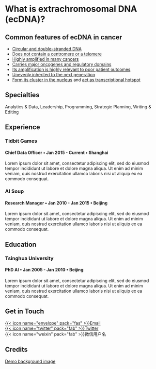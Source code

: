 
<style>
body {
  background-image: ![dualfish](https://user-images.githubusercontent.com/43884953/155661039-3e066d12-7e0f-40a9-bc20-9c5a31c44612.png)
;
  background-repeat: no-repeat;
  background-attachment: fixed;
  background-size: cover;
}
</style>

# What is extrachromosomal DNA (ecDNA)?

## Common features of ecDNA in cancer
- [Circular and double-stranded DNA](https://pubmed.ncbi.nlm.nih.gov/31748743/)
- [Does not contain a centromere or a telomere](https://pubmed.ncbi.nlm.nih.gov/30872802/)
- [Highly amplified in many cancers](https://pubmed.ncbi.nlm.nih.gov/32807987/)
- [Carries major oncogenes and regulatory domains](https://pubmed.ncbi.nlm.nih.gov/33836152/)
- [Its amplification is highly relevant to poor patient outcomes](https://pubmed.ncbi.nlm.nih.gov/32807987/)
- [Unevenly inherited to the next generation](https://pubmed.ncbi.nlm.nih.gov/34819316/)
- [Form its cluster in the nucleus](https://pubmed.ncbi.nlm.nih.gov/34819316/) and [act as transcriptional hotspot](https://pubmed.ncbi.nlm.nih.gov/34819668/)

## Specialties

Analytics & Data, Leadership, Programming, Strategic Planning, Writing & Editing

## Experience

### Tidbit Games
#### Chief Data Officer • Jan 2015 - Current • Shanghai
Lorem ipsum dolor sit amet, consectetur adipiscing elit, sed do eiusmod tempor incididunt ut labore et dolore magna aliqua. Ut enim ad minim veniam, quis nostrud exercitation ullamco laboris nisi ut aliquip ex ea commodo consequat.


### AI Soup
#### Research Manager • Jan 2010 - Jan 2015 • Beijing
Lorem ipsum dolor sit amet, consectetur adipiscing elit, sed do eiusmod tempor incididunt ut labore et dolore magna aliqua. Ut enim ad minim veniam, quis nostrud exercitation ullamco laboris nisi ut aliquip ex ea commodo consequat.

## Education

### Tsinghua University
#### PhD AI • Jan 2005 - Jan 2010 • Beijing
Lorem ipsum dolor sit amet, consectetur adipiscing elit, sed do eiusmod tempor incididunt ut labore et dolore magna aliqua. Ut enim ad minim veniam, quis nostrud exercitation ullamco laboris nisi ut aliquip ex ea commodo consequat.


## Get in Touch

[{{< icon name="envelope" pack="fas" >}}Email](mailto:me@example.com)  
[{{< icon name="twitter" pack="fab" >}}Twitter](https://twitter.com/wowchemy)  
{{< icon name="weixin" pack="fab" >}}微信用户名  

## Credits

[Demo background image](https://unsplash.com/photos/mNSOLgnDGzA)
